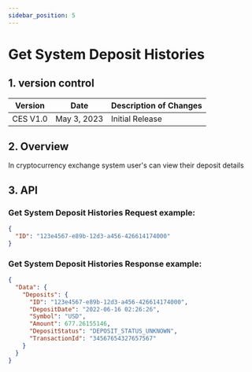 ```yaml
---
sidebar_position: 5
---
```


# Get System Deposit Histories

## 1. version control

| Version  | Date        | Description of Changes |
| -------- | ----------- | ---------------------- |
| CES V1.0 | May 3, 2023 | Initial Release        |

## 2. Overview

In cryptocurrency exchange system user's can view their deposit details

## 3. API

### Get System Deposit Histories Request example:

```json
{
  "ID": "123e4567-e89b-12d3-a456-426614174000"
}
```

### Get System Deposit Histories Response example:

```json
{
  "Data": {
    "Deposits": {
      "ID": "123e4567-e89b-12d3-a456-426614174000",
      "DepositDate": "2022-06-16 02:26:26",
      "Symbol": "USD",
      "Amount": 677.26155146,
      "DepositStatus": "DEPOSIT_STATUS_UNKNOWN",
      "TransactionId": "34567654327657567"
    }
  }
}
```
